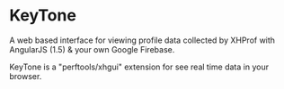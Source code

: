 # KeyTone
A web based interface for viewing profile data collected by XHProf with AngularJS (1.5) & your own Google Firebase.

KeyTone is a "perftools/xhgui" extension for see real time data in your browser.
